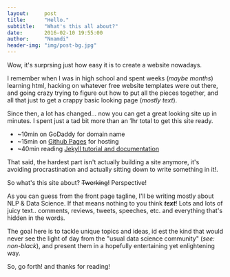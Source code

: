 ```yaml
---
layout:     post
title:      "Hello."
subtitle:   "What's this all about?"
date:       2016-02-10 19:55:00
author:     "Nnamdi"
header-img: "img/post-bg.jpg"
---
```


Wow, it's surprsing just how easy it is to create a website nowadays.

I remember when I was in high school and spent weeks (_maybe months_) learning html, hacking on whatever free website templates were out there, and going crazy trying to figure out how to put all the pieces together, and all that just to get a crappy basic looking page (_mostly text_).

Since then, a lot has changed... now you can get a great looking site up in minutes. I spent just a tad bit more than an 1hr total to get this site ready.

+ ~10min on GoDaddy for domain name
+ ~15min on [Github Pages](https://pages.github.com/) for hosting
+ ~40min reading [Jekyll tutorial and documentation](https://jekyllrb.com/docs/home/)

That said, the hardest part isn't actually building a site anymore, it's avoiding procrastination and actually sitting down to write something in it!.

So what's this site about? ~~Twerking!~~ Perspective!

As you can guess from the front page tagline, I'll be writing mostly about NLP & Data Science. If that means nothing to you think **_text_**! Lots and lots of juicy text.. comments, reviews, tweets, speeches, etc. and everything that's hidden in the words.

The goal here is to tackle unique topics and ideas, id est the kind that would never see the light of day from the "usual data science community" (_see: non-black_), and present them in a hopefully entertaining yet enlightening way.

So, go forth! and thanks for reading!
